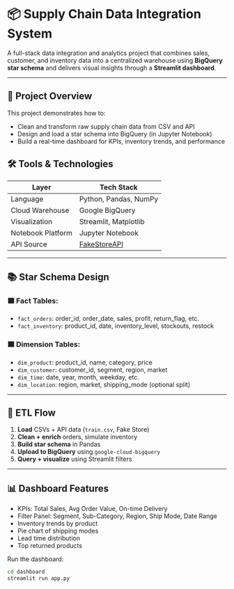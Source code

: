 # 📦 Supply Chain Data Integration System

A full-stack data integration and analytics project that combines sales, customer, and inventory data into a centralized warehouse using **BigQuery star schema** and delivers visual insights through a **Streamlit dashboard**.

---

## 🚀 Project Overview

This project demonstrates how to:
- Clean and transform raw supply chain data from CSV and API
- Design and load a star schema into BigQuery (in Jupyter Notebook)
- Build a real-time dashboard for KPIs, inventory trends, and performance

        
## 🛠️ Tools & Technologies

| Layer              | Tech Stack                         |
|--------------------|------------------------------------|
| Language           | Python, Pandas, NumPy              |
| Cloud Warehouse    | Google BigQuery                    |
| Visualization      | Streamlit, Matplotlib              |
| Notebook Platform  | Jupyter Notebook                   |
| API Source         | [FakeStoreAPI](https://fakestoreapi.com/) |

---

## 📚 Star Schema Design

### 🟦 Fact Tables:
- `fact_orders`: order_id, order_date, sales, profit, return_flag, etc.
- `fact_inventory`: product_id, date, inventory_level, stockouts, restock

### 🟩 Dimension Tables:
- `dim_product`: product_id, name, category, price
- `dim_customer`: customer_id, segment, region, market
- `dim_time`: date, year, month, weekday, etc.
- `dim_location`: region, market, shipping_mode (optional split)



---

## 🔄 ETL Flow

1. **Load** CSVs + API data (`train.csv`, Fake Store)
2. **Clean + enrich** orders, simulate inventory
3. **Build star schema** in Pandas
4. **Upload to BigQuery** using `google-cloud-bigquery`
5. **Query + visualize** using Streamlit filters

---

## 📊 Dashboard Features

- KPIs: Total Sales, Avg Order Value, On-time Delivery
- Filter Panel: Segment, Sub-Category, Region, Ship Mode, Date Range
- Inventory trends by product
- Pie chart of shipping modes
- Lead time distribution
- Top returned products

Run the dashboard:

```bash
cd dashboard
streamlit run app.py
